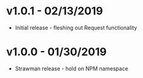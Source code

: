 # v1.0.1 - 02/13/2019

* Initial release - fleshing out Request functionality

# v1.0.0 - 01/30/2019

* Strawman release - hold on NPM namespace